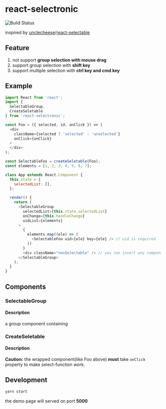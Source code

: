 # react-selectronic

![Build Status](https://circleci.com/gh/WendellLiu/react-selectronic.png?circle-token=6cb81d93caa745b04d31d9dbf5ff73e47a74b7ea)


inspired by [unclecheese](https://github.com/unclecheese)/[react-selectable](https://github.com/unclecheese/react-selectable)

## Feature
1. not support __group selection with mouse drag__
2. support group selection with __shift key__
3. support multiple selection with __ctrl key and cmd  key__

## Example

```js
import React from 'react';
import {
  SelectableGroup,
  CreateSeletable
} from 'react-selectronic';

const Foo = ({ selected, id, onClick }) => (
  <div
    className={selected ? 'selected' : 'unselected'}
    onClick={onClick}
  >
  </div>
);

const SelectableFoo = createSeletable(Foo);
const elements = [1, 2, 3, 4, 5, 6, 7];

class App extends React.Component {
  this.state = {
    selectedList: [],
  };

  render() {
    return (
      <SelectableGroup
        selectedList={this.state.selectedList}
        onChange={this.handleChange}
        uidList={elements}
      >
        {
          elements.map((ele) => (
            <SelectableFoo uid={ele} key={ele} /> // uid is required
          ))
        }
        <div className="nonSelectable" /> // you can insert any component not selectable
      </SelectableGroup>
    );
  }
}

```

## Components

### SelectableGroup
#### Description
a group component containing

### CreateSeletable
#### Description

**Caution:**
the wrapped component(like Foo above) **must** take `onClick` property to make select-function work.

## Development
```sh
yarn start
```

the demo page will served on port **5000**
